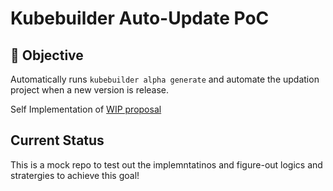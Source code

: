 # Kubebuilder Auto-Update PoC

## 🎯 Objective
Automatically runs `kubebuilder alpha generate` and automate the updation project when a new version is release.

Self Implementation of [WIP proposal](https://github.com/kubernetes-sigs/kubebuilder/pull/4302)

## Current Status
This is a mock repo to test out the implemntatinos and figure-out logics and stratergies to achieve this goal!
